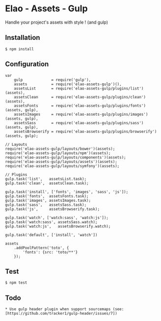 # Elao - Assets - Gulp

Handle your project's assets with style ! (and gulp)


## Installation

    $ npm install


## Configuration

    var
        gulp             = require('gulp'),
        assets           = require('elao-assets-gulp')(),
        assetsList       = require('elao-assets-gulp/plugins/list')(assets),
        assetsClean      = require('elao-assets-gulp/plugins/clean')(assets),
        assetsFonts      = require('elao-assets-gulp/plugins/fonts')(assets, gulp),
        assetsImages     = require('elao-assets-gulp/plugins/images')(assets, gulp),
        assetsSass       = require('elao-assets-gulp/plugins/sass')(assets, gulp),
        assetsBrowserify = require('elao-assets-gulp/plugins/browserify')(assets, gulp);

    // Layouts
    require('elao-assets-gulp/layouts/bower')(assets);
    require('elao-assets-gulp/layouts/npm')(assets);
    require('elao-assets-gulp/layouts/components')(assets);
    require('elao-assets-gulp/layouts/assets')(assets);
    require('elao-assets-gulp/layouts/symfony')(assets);

    // Plugins
    gulp.task('list',   assetsList.task);
    gulp.task('clean',  assetsClean.task);

    gulp.task('install', ['fonts', 'images', 'sass', 'js']);
    gulp.task('fonts',  assetsFonts.task);
    gulp.task('images', assetsImages.task);
    gulp.task('sass',   assetsSass.task);
    gulp.task('js',     assetsBrowserify.task);

    gulp.task('watch', ['watch:sass', 'watch:js']);
    gulp.task('watch:sass', assetsSass.watch);
    gulp.task('watch:js',   assetsBrowserify.watch);

    gulp.task('default', ['install', 'watch'])

    assets
        .addPoolPattern('toto', {
            'fonts': {src: 'toto/**'}
        });


## Test

    $ npm test


## Todo

    * Use gulp header plugin when support sourcemaps (see: [https://github.com/tracker1/gulp-header/issues/7])
